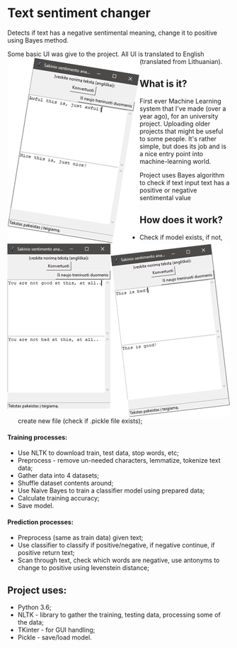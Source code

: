 # Text sentiment changer
 Detects if text has a negative sentimental meaning, change it to positive using Bayes method.

Some basic UI was give to the project. All UI is translated to English (translated from Lithuanian).
<img style="float: LEFT;" src="https://github.com/deibraz-free/Text-sentiment-changer/blob/master/img/2.png">
<img style="float: LEFT;" src="https://github.com/deibraz-free/Text-sentiment-changer/blob/master/img/1.png">
<img style="float: LEFT;" src="https://github.com/deibraz-free/Text-sentiment-changer/blob/master/img/3.png">

## What is it?
First ever Machine Learning system that I've made (over a year ago), for an university project. Uploading older projects that might be useful to some people. It's rather simple, but does its job and is a nice entry point into machine-learning world.

Project uses Bayes algorithm to check if text input text has a positive or negative sentimental value

## How does it work?
- Check if model exists, if not, create new file (check if .pickle file exists);

#### Training processes:
- Use NLTK to download train, test data, stop words, etc;
- Preprocess - remove un-needed characters, lemmatize, tokenize text data;
- Gather data into 4 datasets;
- Shuffle dataset contents around;
- Use Naive Bayes to train a classifier model using prepared data;
- Calculate training accuracy;
- Save model.

#### Prediction processes:
- Preprocess (same as train data) given text;
- Use classifier to classify if positive/negative, if negative continue, if positive return text;
- Scan through text, check which words are negative, use antonyms to change to positive using levenstein distance;

## Project uses:
- Python 3.6;
- NLTK - library to gather the training, testing data, processing some of the data;
- TKinter - for GUI handling;
- Pickle - save/load model.
